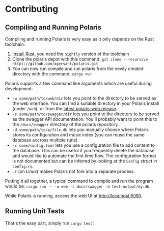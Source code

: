 # Contributing

## Compiling and Running Polaris

Compiling and running Polaris is very easy as it only depends on the Rust toolchain.

1. [Install Rust](https://www.rust-lang.org/en-US/install.html), you need the `nightly` version of the toolchain
2. Clone the polaris depot with this command: `git clone --recursive https://github.com/agersant/polaris.git`
3. You can now run compile and run polaris from the newly created directory with the command: `cargo run`

Polaris supports a few command line arguments which are useful during development:

- `-w some/path/to/web/dir` lets you point to the directory to be served as the web interface. You can find a suitable directory in your Polaris install (under `/web`), or from the [latest polaris-web release](https://github.com/agersant/polaris-web/releases/latest/download/web.zip).
- `-s some/path/to/swagger/dir` lets you point to the directory to be served as the swagger API documentation. You'll probably want to point this to the `/docs/swagger` directory of the polaris repository.
- `-d some/path/to/a/file.db` lets you manually choose where Polaris stores its configuration and music index (you can reuse the same database accross multiple runs).
- `-c some/config.toml` lets you use a configuration file to add content to the database. This can be useful if you frequently delete the database and would like to automate the first time flow. The configuration format is not documented but can be inferred by looking at the `Config` struct in `config.rs`.
- `-f` (on Linux) makes Polaris not fork into a separate process.

Putting it all together, a typical command to compile and run the program would be: `cargo run -- -w web -s docs/swagger -d test-output/my.db`

While Polaris is running, access the web UI at [http://localhost:5050](http://localhost:5050).

## Running Unit Tests

That's the easy part, simply run `cargo test`!
